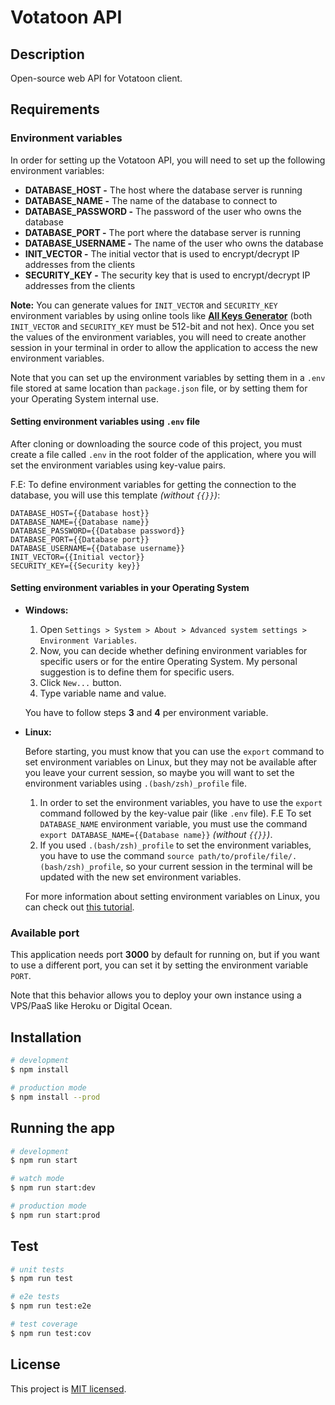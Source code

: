 # Votatoon API

<!--[circleci-image]: https://img.shields.io/circleci/build/github/nestjs/nest/master?token=abc123def456
[circleci-url]: https://circleci.com/gh/nestjs/nest

  <p align="center">A progressive <a href="http://nodejs.org" target="_blank">Node.js</a> framework for building efficient and scalable server-side applications.</p>
    <p align="center">
<a href="https://www.npmjs.com/~nestjscore" target="_blank"><img src="https://img.shields.io/npm/v/@nestjs/core.svg" alt="NPM Version" /></a>
<a href="https://www.npmjs.com/~nestjscore" target="_blank"><img src="https://img.shields.io/npm/l/@nestjs/core.svg" alt="Package License" /></a>
<a href="https://www.npmjs.com/~nestjscore" target="_blank"><img src="https://img.shields.io/npm/dm/@nestjs/common.svg" alt="NPM Downloads" /></a>
<a href="https://circleci.com/gh/nestjs/nest" target="_blank"><img src="https://img.shields.io/circleci/build/github/nestjs/nest/master" alt="CircleCI" /></a>
<a href="https://coveralls.io/github/nestjs/nest?branch=master" target="_blank"><img src="https://coveralls.io/repos/github/nestjs/nest/badge.svg?branch=master#9" alt="Coverage" /></a>
<a href="https://discord.gg/G7Qnnhy" target="_blank"><img src="https://img.shields.io/badge/discord-online-brightgreen.svg" alt="Discord"/></a>
<a href="https://opencollective.com/nest#backer" target="_blank"><img src="https://opencollective.com/nest/backers/badge.svg" alt="Backers on Open Collective" /></a>
<a href="https://opencollective.com/nest#sponsor" target="_blank"><img src="https://opencollective.com/nest/sponsors/badge.svg" alt="Sponsors on Open Collective" /></a>
  <a href="https://paypal.me/kamilmysliwiec" target="_blank"><img src="https://img.shields.io/badge/Donate-PayPal-ff3f59.svg"/></a>
    <a href="https://opencollective.com/nest#sponsor"  target="_blank"><img src="https://img.shields.io/badge/Support%20us-Open%20Collective-41B883.svg" alt="Support us"></a>
  <a href="https://twitter.com/nestframework" target="_blank"><img src="https://img.shields.io/twitter/follow/nestframework.svg?style=social&label=Follow"></a>
</p>
  <!--[![Backers on Open Collective](https://opencollective.com/nest/backers/badge.svg)](https://opencollective.com/nest#backer)
  [![Sponsors on Open Collective](https://opencollective.com/nest/sponsors/badge.svg)](https://opencollective.com/nest#sponsor)-->

## Description

Open-source web API for Votatoon client.

## Requirements

### Environment variables

In order for setting up the Votatoon API, you will need to set up the following environment variables:

- **DATABASE_HOST -** The host where the database server is running
- **DATABASE_NAME -** The name of the database to connect to
- **DATABASE_PASSWORD -** The password of the user who owns the database
- **DATABASE_PORT -** The port where the database server is running
- **DATABASE_USERNAME -** The name of the user who owns the database
- **INIT_VECTOR -** The initial vector that is used to encrypt/decrypt IP addresses from the clients
- **SECURITY_KEY -** The security key that is used to encrypt/decrypt IP addresses from the clients

**Note:** You can generate values for `INIT_VECTOR` and `SECURITY_KEY` environment variables by using online tools like **[All Keys Generator](https://www.allkeysgenerator.com/Random/Security-Encryption-Key-Generator.aspx)** (both `INIT_VECTOR` and `SECURITY_KEY` must be 512-bit and not hex). Once you set the values of the environment variables, you will need to create another session in your terminal in order to allow the application to access the new environment variables.

Note that you can set up the environment variables by setting them in a `.env` file stored at same location than `package.json` file, or by setting them for your Operating System internal use.

#### Setting environment variables using `.env` file

After cloning or downloading the source code of this project, you must create a file called `.env` in the root folder of the application, where you will set the environment variables using key-value pairs.

F.E: To define environment variables for getting the connection to the database, you will use this template _(without `{{}}`)_:

```properties
DATABASE_HOST={{Database host}}
DATABASE_NAME={{Database name}}
DATABASE_PASSWORD={{Database password}}
DATABASE_PORT={{Database port}}
DATABASE_USERNAME={{Database username}}
INIT_VECTOR={{Initial vector}}
SECURITY_KEY={{Security key}}
```

#### Setting environment variables in your Operating System

- **Windows:**

  1. Open `Settings > System > About > Advanced system settings > Environment Variables`.
  2. Now, you can decide whether defining environment variables for specific users or for the entire Operating System. My personal suggestion is to define them for specific users.
  3. Click `New...` button.
  4. Type variable name and value.

  You have to follow steps **3** and **4** per environment variable.

- **Linux:**

  Before starting, you must know that you can use the `export` command to set environment variables on Linux, but they may not be available after you leave your current session, so maybe you will want to set the environment variables using `.(bash/zsh)_profile` file.

  1. In order to set the environment variables, you have to use the `export` command followed by the key-value pair (like `.env` file). F.E To set `DATABASE_NAME` environment variable, you must use the command `export DATABASE_NAME={{Database name}}` _(without `{{}}`)_.
  2. If you used `.(bash/zsh)_profile` to set the environment variables, you have to use the command `source path/to/profile/file/.(bash/zsh)_profile`, so your current session in the terminal will be updated with the new set environment variables.

  For more information about setting environment variables on Linux, you can check out [this tutorial](https://www.serverlab.ca/tutorials/linux/administration-linux/how-to-set-environment-variables-in-linux/).

### Available port

This application needs port **3000** by default for running on, but if you want to use a different port, you can set it by setting the environment variable `PORT`.

Note that this behavior allows you to deploy your own instance using a VPS/PaaS like Heroku or Digital Ocean.

## Installation

```bash
# development
$ npm install

# production mode
$ npm install --prod
```

## Running the app

```bash
# development
$ npm run start

# watch mode
$ npm run start:dev

# production mode
$ npm run start:prod
```

## Test

```bash
# unit tests
$ npm run test

# e2e tests
$ npm run test:e2e

# test coverage
$ npm run test:cov
```

## License

This project is [MIT licensed](LICENSE).

